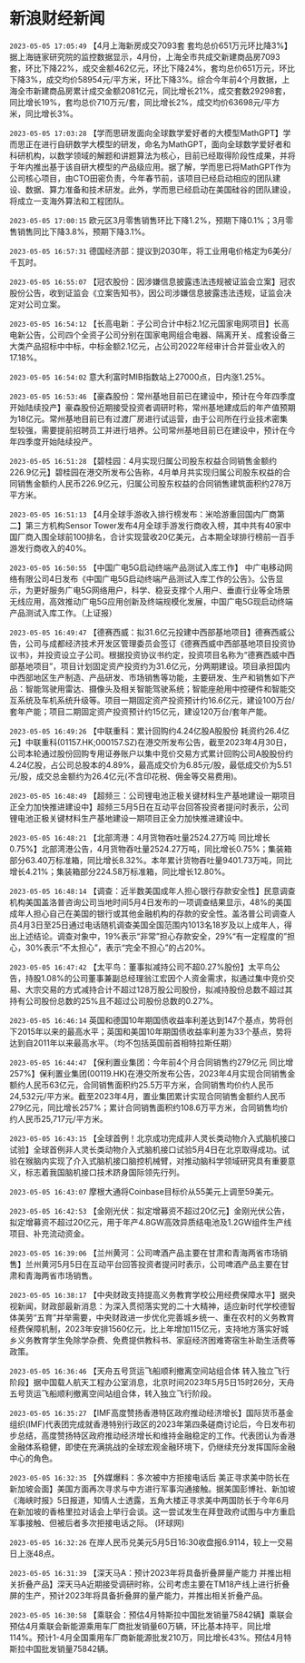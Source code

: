 # 新浪财经新闻
`2023-05-05 17:05:49` 【4月上海新房成交7093套 套均总价651万元环比降3%】据上海链家研究院的监控数据显示，4月份，上海全市共成交新建商品房7093套，环比下降22%，成交金额462亿元，环比下降24%，套均总价651万元，环比下降3%，成交均价58954元/平方米，环比下降3%。综合今年前4个月数据，上海全市新建商品房累计成交金额2081亿元，同比增长21%，成交套数29298套，同比增长19%，套均总价710万元/套，同比增长2%，成交均价63698元/平方米，同比增长3%。

`2023-05-05 17:03:28` 【学而思研发面向全球数学爱好者的大模型MathGPT】学而思正在进行自研数学大模型的研发，命名为MathGPT，面向全球数学爱好者和科研机构，以数学领域的解题和讲题算法为核心，目前已经取得阶段性成果，并将于年内推出基于该自研大模型的产品级应用。据了解，学而思已将MathGPT作为公司核心项目，由CTO田密负责，今年春节前，该项目已经启动相应的团队建设、数据、算力准备和技术研发。此外，学而思已经启动在美国硅谷的团队建设，将成立一支海外算法和工程团队。

`2023-05-05 17:00:15` 欧元区3月零售销售环比下降1.2%，预期下降0.1%；3月零售销售同比下降3.8%，预期下降3.1%。

`2023-05-05 16:57:31` 德国经济部：提议到2030年，将工业用电价格定为6美分/千瓦时。

`2023-05-05 16:55:07` 【冠农股份：因涉嫌信息披露违法违规被证监会立案】冠农股份公告，收到证监会《立案告知书》，因公司涉嫌信息披露违法违规，证监会决定对公司立案。

`2023-05-05 16:54:12` 【长高电新：子公司合计中标2.1亿元国家电网项目】长高电新公告，公司四个全资子公司分别在国家电网组合电器、隔离开关、成套设备三大类产品招标中中标，中标金额2.1亿元，占公司2022年经审计合并营业收入的17.18%。

`2023-05-05 16:54:02` 意大利富时MIB指数站上27000点，日内涨1.25%。

`2023-05-05 16:53:46` 【豪森股份：常州基地目前已在建设中，预计在今年四季度开始陆续投产】豪森股份近期接受投资者调研时称，常州基地建成后的年产值预期为18亿元。常州基地目前已有过渡厂房进行试运营，由于公司所在行业技术密集型较强，需要提前招聘员工并进行培养。公司常州基地目前已在建设中，预计在今年四季度开始陆续投产。

`2023-05-05 16:51:28` 【碧桂园：4月实现归属公司股东权益合同销售金额约226.9亿元】碧桂园在港交所发布公告称，4月单月共实现归属公司股东权益的合同销售金额约人民币226.9亿元，归属公司股东权益的合同销售建筑面积约278万平方米。

`2023-05-05 16:51:13` 【4月全球手游收入排行榜发布：米哈游重回国内厂商第二】第三方机构Sensor Tower发布4月全球手游发行商收入榜，其中共有40家中国厂商入围全球前100排名，合计实现营收20亿美元，占本期全球排行榜前一百手游发行商收入的40%。

`2023-05-05 16:50:55` 【中国广电5G启动终端产品测试入库工作】 中广电移动网络有限公司4日发布《中国广电5G启动终端产品测试入库工作的公告》。公告显示，为更好服务广电5G网络用户，科学、稳妥支撑个人用户、垂直行业等全场景无线应用，高效推动广电5G应用创新及终端规模化发展，中国广电5G现启动终端产品测试入库工作。（上证报）

`2023-05-05 16:49:47` 【德赛西威：拟31.6亿元投建中西部基地项目】德赛西威公告，公司与成都经济技术开发区管理委员会签订《德赛西威中西部基地项目投资协议书》，并投资设立子公司。根据投资协议书约定，投资项目名称为“德赛西威中西部基地项目”，项目计划固定资产投资约为31.6亿元，分两期建设。项目承担国内中西部地区生产制造、产品研发、市场销售等功能，主要研发、生产和销售如下产品：智能驾驶用雷达、摄像头及相关智能驾驶系统；智能座舱用中控硬件和智能交互系统及车机系统升级等。项目一期固定资产投资预计约16.6亿元，建设100万台/套年产能；项目二期固定资产投资预计约15亿元，建设120万台/套年产能。

`2023-05-05 16:49:26` 【中联重科：累计回购约4.24亿股A股股份 耗资约26.4亿元】中联重科(01157.HK;000157.SZ)在港交所发布公告，截至2023年4月30日，公司本轮通过股份回购专用证券账户以集中竞价交易方式累计回购公司A股股份约4.24亿股，占公司总股本的4.89%，最高成交价为6.85元/股，最低成交价为5.51元/股，成交总金额约为26.4亿元(不含印花税、佣金等交易费用)。

`2023-05-05 16:48:49` 【超频三：公司锂电池正极关键材料生产基地建设一期项目正全力加快推进建设中】超频三5月5日在互动平台回答投资者提问时表示，公司锂电池正极关键材料生产基地建设一期项目正全力加快推进建设中。

`2023-05-05 16:48:21` 【北部湾港：4月货物吞吐量2524.27万吨 同比增长0.75%】北部湾港公告，4月货物吞吐量2524.27万吨，同比增长0.75%；集装箱部分63.40万标准箱，同比增长8.32%。本年累计货物吞吐量9401.73万吨，同比增长4.21%；集装箱部分224.58万标准箱，同比增长12.80%。

`2023-05-05 16:48:14` 【调查：近半数美国成年人担心银行存款安全性】民意调查机构美国盖洛普咨询公司当地时间5月4日发布的一项调查结果显示，48%的美国成年人担心自己在美国的银行或其他金融机构的存款的安全性。盖洛普公司调查人员4月3日至25日通过电话随机调查美国全国范围内1013名18岁及以上成年人，得出上述结论。调查对象中，19%表示“非常”担心存款安全，29%“有一定程度的”担心，30%表示“不太担心”，表示“完全不担心”的占20%。

`2023-05-05 16:47:42` 【太平鸟：董事拟减持公司不超0.27%股份】太平鸟公告，持股1.08%的公司董事兼副总经理翁江宏因个人资金需求，拟通过集中竞价交易、大宗交易的方式减持合计不超过128万股公司股份，拟减持股份总数不超过其持有公司股份总数的25%且不超过公司股份总数的0.27%。

`2023-05-05 16:46:14` 英国和德国10年期国债收益率利差达到147个基点，势将创下2015年以来的最高水平；英国和美国10年期国债收益率利差为33个基点，势将达到自2011年以来最高水平。（均不包括英国前首相特拉斯任期）

`2023-05-05 16:44:47` 【保利置业集团：今年前4个月合同销售约279亿元 同比增257%】保利置业集团(00119.HK)在港交所发布公告，2023年4月实现合同销售金额约人民币63亿元，合同销售面积约25.5万平方米，合同销售均价约人民币24,532元/平方米。截至2023年4月，置业集团累计实现合同销售金额约人民币279亿元，同比增长257%；累计合同销售面积约108.6万平方米，合同销售均价约人民币25,717元/平方米。

`2023-05-05 16:43:15` 【全球首例！北京成功完成非人灵长类动物介入式脑机接口试验】全球首例非人灵长类动物介入式脑机接口试验5月4日在北京取得成功。试验在猴脑内实现了介入式脑机接口脑控机械臂，对推动脑科学领域研究具有重要意义，标志着我国脑机接口技术跻身国际领先行列。

`2023-05-05 16:43:07` 摩根大通将Coinbase目标价从55美元上调至59美元。

`2023-05-05 16:42:53` 【金刚光伏：拟定增募资不超过20亿元】金刚光伏公告，拟定增募资不超过20亿元，用于年产4.8GW高效异质结电池及1.2GW组件生产线项目、补充流动资金。

`2023-05-05 16:39:06` 【兰州黄河：公司啤酒产品主要在甘肃和青海两省市场销售】兰州黄河5月5日在互动平台回答投资者提问时表示，公司啤酒产品主要在甘肃和青海两省市场销售。

`2023-05-05 16:38:17` 【中央财政支持提高义务教育学校公用经费保障水平】据央视新闻，财政部最新消息：为深入贯彻落实党的二十大精神，适应新时代学校德智体美劳“五育”并举需要，中央财政进一步优化完善城乡统一、重在农村的义务教育经费保障机制，2023年安排1560亿元，比上年增加115亿元，支持地方落实好城乡义务教育学生免除学杂费、免费提供教科书、家庭经济困难寄宿生补助生活费等政策。

`2023-05-05 16:36:46` 【天舟五号货运飞船顺利撤离空间站组合体 转入独立飞行阶段】据中国载人航天工程办公室消息，北京时间2023年5月5日15时26分，天舟五号货运飞船顺利撤离空间站组合体，转入独立飞行阶段。

`2023-05-05 16:35:27` 【IMF高度赞扬香港特区政府推动经济增长】国际货币基金组织(IMF)代表团完成就香港特别行政区的2023年第四条磋商讨论后，今日发布初步总结，高度赞扬特区政府推动经济增长和维持金融稳定的工作。代表团认为香港金融体系稳健，即使在充满挑战的全球宏观金融环境下，仍继续充分发挥国际金融中心的角色。

`2023-05-05 16:32:35` 【外媒爆料：多次被中方拒接电话后 美正寻求美中防长在新加坡会面】美国方面再次寻求与中方进行军事沟通接触。据美国彭博社、新加坡《海峡时报》5日报道，知情人士透露，五角大楼正寻求美中两国防长于今年6月在新加坡的香格里拉对话会上举行会谈。这一尝试发生在拜登政府试图与中方重启军事接触、但被后者多次拒接电话之际。 (环球网)

`2023-05-05 16:32:26` 在岸人民币兑美元5月5日16:30收盘报6.9114，较上一交易日上涨48点。

`2023-05-05 16:31:39` 【深天马A：预计2023年将具备折叠屏量产能力 并推出相关折叠产品】深天马A近期接受调研时称，公司考虑主要在TM18产线上进行折叠屏的生产，预计2023年将具备折叠屏的量产能力，并推出相关折叠产品。

`2023-05-05 16:30:58` 【乘联会：预估4月特斯拉中国批发销量75842辆】乘联会预估4月乘联会新能源乘用车厂商批发销量60万辆，环比基本持平，同比增114%。预计1-4月全国乘用车厂商新能源批发210万，同比增长43%。预估4月特斯拉中国批发销量75842辆。

